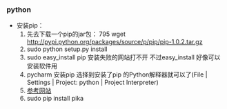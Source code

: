 

### python
- 安装pip：
    1. 先去下载一个pip的jar包：  795  wget  http://pypi.python.org/packages/source/p/pip/pip-1.0.2.tar.gz
    2. sudo python setup.py install
    3. sudo easy_install pip 安装失败的网站打不开  不过easy_install 好像可以安装软件用
    4. pycharm 安装pip 选择到安装了pip 的Python解释器就可以了(File | Settings | Project: python | Project Interpreter)
    5. [参考网站](http://my.oschina.net/leejun2005/blog/109679)
    6. sudo pip install pika


